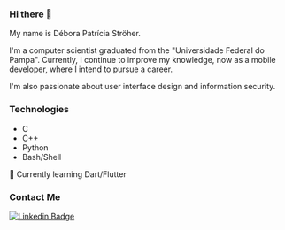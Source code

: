 ### Hi there 👋
My name is Débora Patrícia Ströher.

I'm a computer scientist graduated from the "Universidade Federal do Pampa". 
Currently, I continue to improve my knowledge, now as a mobile developer, where I intend to pursue a career.

I'm also passionate about user interface design and information security.
<!--
**stroherdebora/stroherdebora** is a ✨ _special_ ✨ repository because its `README.md` (this file) appears on your GitHub profile.

Here are some ideas to get you started:

- 🔭 I’m currently working on ...
- 🌱 I’m currently learning ...
- 👯 I’m looking to collaborate on ...
- 🤔 I’m looking for help with ...
- 💬 Ask me about ...
- 📫 How to reach me: ...
- 😄 Pronouns: ...
- ⚡ Fun fact: ...

I'm Débora Patrícia Ströher, 27 years old, currently living in Brazil.

I am a computer scientist graduated from "Universidade Federal do Pampa” in 2021. Currently, 

A software developer who is also passionate about user interface design.

-->

### Technologies
* C
* C++
* Python
* Bash/Shell

🌱 Currently learning Dart/Flutter

### Contact Me
[![Linkedin Badge](https://img.shields.io/badge/-stroherdebora-blue?style=flat-square&logo=Linkedin&logoColor=white&link=https://www.linkedin.com/in/stroherdebora/)](https://www.linkedin.com/in/stroherdebora/)
  
